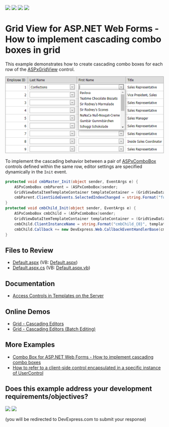 <!-- default badges list -->
![](https://img.shields.io/endpoint?url=https://codecentral.devexpress.com/api/v1/VersionRange/128541045/13.1.5%2B)
[![](https://img.shields.io/badge/Open_in_DevExpress_Support_Center-FF7200?style=flat-square&logo=DevExpress&logoColor=white)](https://supportcenter.devexpress.com/ticket/details/E4395)
[![](https://img.shields.io/badge/📖_How_to_use_DevExpress_Examples-e9f6fc?style=flat-square)](https://docs.devexpress.com/GeneralInformation/403183)
[![](https://img.shields.io/badge/💬_Leave_Feedback-feecdd?style=flat-square)](#does-this-example-address-your-development-requirementsobjectives)
<!-- default badges end -->
# Grid View for ASP.NET Web Forms - How to implement cascading combo boxes in grid

This example demonstrates how to create cascading combo boxes for each row of the [ASPxGridView](https://docs.devexpress.com/AspNet/DevExpress.Web.ASPxGridView) control.

![](grid-with-cascading-comboboxes.png)

To implement the cascading behavior between a pair of [ASPxComboBox](https://docs.devexpress.com/AspNet/DevExpress.Web.ASPxComboBox) controls defined within the same row, editor settings are specified dynamically in the `Init` event.

```csharp
protected void cmbMaster_Init(object sender, EventArgs e) {
    ASPxComboBox cmbParent = (ASPxComboBox)sender;
    GridViewDataItemTemplateContainer templateContainer = (GridViewDataItemTemplateContainer)cmbParent.NamingContainer;
    cmbParent.ClientSideEvents.SelectedIndexChanged = string.Format("function(s, e) {{ OnSelectedIndexChanged(s, e, {0}); }}", templateContainer.VisibleIndex);
}
protected void cmbChild_Init(object sender, EventArgs e) {
    ASPxComboBox cmbChild = (ASPxComboBox)sender;
    GridViewDataItemTemplateContainer templateContainer = (GridViewDataItemTemplateContainer)cmbChild.NamingContainer;
    cmbChild.ClientInstanceName = string.Format("cmbChild_{0}", templateContainer.VisibleIndex);
    cmbChild.Callback += new DevExpress.Web.CallbackEventHandlerBase(cmbChild_Callback);
}
```

## Files to Review

* [Default.aspx](./CS/WebSite/Default.aspx) (VB: [Default.aspx](./VB/WebSite/Default.aspx))
* [Default.aspx.cs](./CS/WebSite/Default.aspx.cs) (VB: [Default.aspx.vb](./VB/WebSite/Default.aspx.vb))

## Documentation

* [Access Controls in Templates on the Server](https://docs.devexpress.com/AspNet/403575/common-concepts/access-controls-in-templates-on-the-server)

## Online Demos

* [Grid - Cascading Editors](https://demos.devexpress.com/ASPxGridViewDemos/GridEditing/CascadingComboBoxes.aspx)
* [Grid - Cascading Editors (Batch Editing)](https://demos.devexpress.com/ASPxGridViewDemos/GridEditing/CascadingComboBoxesBatch.aspx)

## More Examples

* [Combo Box for ASP.NET Web Forms - How to implement cascading combo boxes](https://github.com/DevExpress-Examples/asp-net-web-forms-cascading-comboboxes)
* [How to refer to a client-side control encapsulated in a specific instance of UserControl](https://github.com/DevExpress-Examples/how-to-refer-to-a-client-side-control-encapsulated-in-certain-instance-of-usercontrol-e2102)
<!-- feedback -->
## Does this example address your development requirements/objectives?

[<img src="https://www.devexpress.com/support/examples/i/yes-button.svg"/>](https://www.devexpress.com/support/examples/survey.xml?utm_source=github&utm_campaign=asp-net-web-forms-grid-cascading-comboboxes-for-each-row&~~~was_helpful=yes) [<img src="https://www.devexpress.com/support/examples/i/no-button.svg"/>](https://www.devexpress.com/support/examples/survey.xml?utm_source=github&utm_campaign=asp-net-web-forms-grid-cascading-comboboxes-for-each-row&~~~was_helpful=no)

(you will be redirected to DevExpress.com to submit your response)
<!-- feedback end -->
